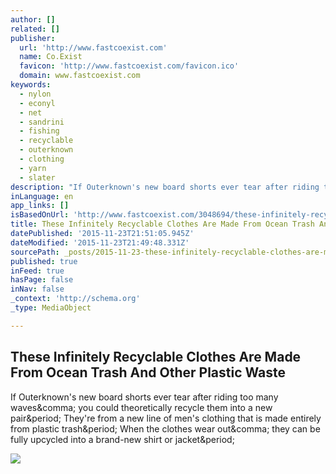 ```yaml
---
author: []
related: []
publisher:
  url: 'http://www.fastcoexist.com'
  name: Co.Exist
  favicon: 'http://www.fastcoexist.com/favicon.ico'
  domain: www.fastcoexist.com
keywords:
  - nylon
  - econyl
  - net
  - sandrini
  - fishing
  - recyclable
  - outerknown
  - clothing
  - yarn
  - slater
description: "If Outerknown's new board shorts ever tear after riding too many waves, you could theoretically recycle them into a new pair. They're from a new line of men's clothing that is made entirely from plastic trash. When the clothes wear out, they can be fully upcycled into a brand-new shirt or jacket."
inLanguage: en
app_links: []
isBasedOnUrl: 'http://www.fastcoexist.com/3048694/these-infinitely-recyclable-clothes-are-made-from-ocean-trash-and-other-plastic-waste?utm_content=bufferf9dbf&utm_medium=social&utm_source=facebook.com&utm_campaign=buffer'
title: These Infinitely Recyclable Clothes Are Made From Ocean Trash And Other Plastic Waste
datePublished: '2015-11-23T21:51:05.945Z'
dateModified: '2015-11-23T21:49:48.331Z'
sourcePath: _posts/2015-11-23-these-infinitely-recyclable-clothes-are-made-from-ocean-tras.md
published: true
inFeed: true
hasPage: false
inNav: false
_context: 'http://schema.org'
_type: MediaObject

---
```

<article style=""><h1>These Infinitely Recyclable Clothes Are Made From Ocean Trash And Other Plastic Waste</h1><p>If Outerknown's new board shorts ever tear after riding too many waves&amp;comma; you could theoretically recycle them into a new pair&amp;period; They're from a new line of men's clothing that is made entirely from plastic trash&amp;period; When the clothes wear out&amp;comma; they can be fully upcycled into a brand-new shirt or jacket&amp;period;</p><img src="http://b.fastcompany.net/multisite_files/fastcompany/imagecache/inline-large/inline/2015/07/3048694-inline-i-1-these-infinitely-recyclable-clothes-are-copy.jpg" /></article>